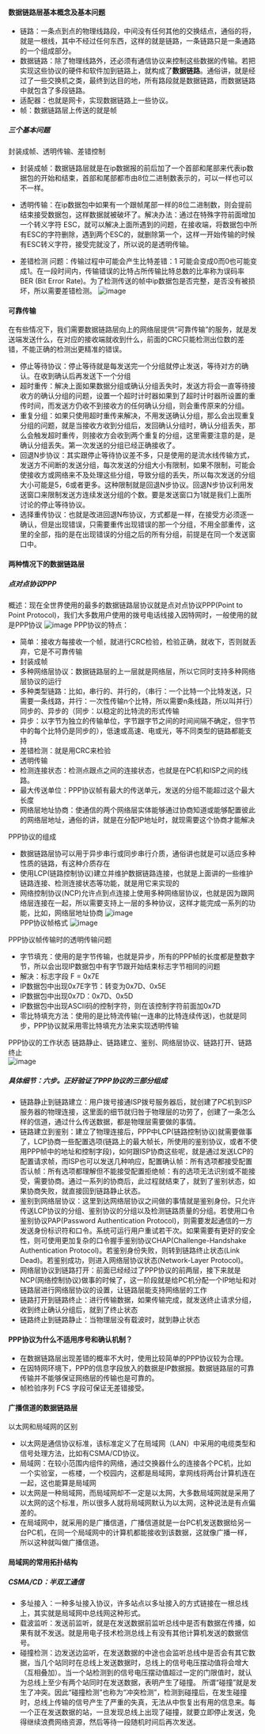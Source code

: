#### 数据链路层基本概念及基本问题

* 链路：一条点到点的物理线路段，中间没有任何其他的交换结点，通俗的将，就是一根线，其中不经过任何东西，这样的就是链路，一条链路只是一条通路的一个组成部分。
* 数据链路：除了物理线路外，还必须有通信协议来控制这些数据的传输。若把实现这些协议的硬件和软件加到链路上，就构成了**数据链路**。通俗讲，就是经过了一些交换机之类，最终到达目的地，所有路段就是数据链路，而数据链路中就包含了多段链路。
* 适配器：也就是网卡，实现数据链路上一些协议。
* 帧：数据链路层上传送的就是帧

##### 三个基本问题　　　　

封装成帧、透明传输、差错控制
* 封装成帧：数据链路层就是在ip数据报的前后加了一个首部和尾部来代表ip数据包的开始和结束，首部和尾部都市由8位二进制数表示的，可以一样也可以不一样。

* 透明传输：在ip数据包中如果有一个跟帧尾部一样的8位二进制数，则会提前结束接受数据包，这样数据就被破坏了。解决办法：通过在特殊字符前面增加一个转义字符 ESC，就可以解决上面所遇到的问题，在接收端，将数据包中所有ESC的字符删除，遇到两个ESC的，就删除第一个，这样一开始传输的时候有ESC转义字符，接受完就没了，所以说的是透明传输。

* 差错检测
问题：传输过程中可能会产生比特差错：1 可能会变成0而0也可能变成1。在一段时间内，传输错误的比特占所传输比特总数的比率称为误码率 BER (Bit Error Rate)。为了检测传送的帧中ip数据包是否完整，是否没有被损坏，所以需要差错检测。
![image](https://github.com/caihaihong/caihaihong.github.io/blob/master/imgs/internet/44.png?raw=true) 

#### 可靠传输
在有些情况下，我们需要数据链路层向上的网络层提供“可靠传输”的服务，就是发送端发送什么，在对应的接收端就收到什么，前面的CRC只能检测出位数的差错，不能正确的检测出更精准的错误。
* 停止等待协议：停止等待就是每发送完一个分组就停止发送，等待对方的确认。在收到确认后再发送下一个分组
* 超时重传：解决上面如果数据分组或确认分组丢失时，发送方将会一直等待接收方的确认分组的问题，设置一个超时计时器如果到了超时计时器所设置的重传时间，而发送方仍收不到接收方的任何确认分组，则会重传原来的分组。
* 重复分组：如果只使用超时重传来解决，不用发送确认分组，那么会出现重复分组的问题，就是当接收方收到分组后，发回确认分组时，确认分组丢失，那么会触发超时重传，则接收方会收到两个重复的分组，这里需要注意的是，是确认分组丢失。第一次发送的分组已经正确接收了。
* 回退N步协议：其实跟停止等待协议差不多，只是使用的是流水线传输方式，发送方不间断的发送分组，每次发送的分组大小有限制，如果不限制，可能会使接收方或网络来不及处理这些分组，导致分组的丢失，所以每次发送的分组大小可能是5，6或者更多。这种限制就是回退N步协议。回退N步协议利用发送窗口来限制发送方连续发送分组的个数。要是发送窗口为1就是我们上面所讨论的停止等待协议。
* 选择重传协议：也就是改进回退N布协议，方式都是一样，在接受方必须逐一确认，但是出现错误，只需要重传出现错误的那一个分组，不用全部重传，这里的全部，指的是在出现错误的分组之后的所有分组，前提是在同一个发送窗口中。

#### 两种情况下的数据链路层
##### 点对点协议PPP
概述：现在全世界使用的最多的数据链路层协议就是点对点协议PPP(Point to Point Protocol)，我们大多数用户使用的拨号电话线接入因特网时，一般使用的就是PPP协议
![image](https://github.com/caihaihong/caihaihong.github.io/blob/master/imgs/internet/44.png?raw=true) 
PPP协议的特点：
* 简单：接收方每接收一个帧，就进行CRC检验，检验正确，就收下，否则就丢弃，它是不可靠传输
* 封装成帧
* 多种网络层协议：数据链路层的上一层就是网络层，所以它同时支持多种网络层协议的运行
* 多种类型链路：比如，串行的、并行的，（串行：一个比特一个比特发送，只需要一条线路，并行：一次性传输n个比特，所以需要n条线路，所以叫并行）同步的、异步的（同步：以稳定的比特流的形式传输 
* 异步：以字节为独立的传输单位，字节跟字节之间的时间间隔不确定，但字节中的每个比特仍是同步的），低速或高速、电或光，等不同类型的链路都能支持
* 差错检测：就是用CRC来检验
* 透明传输
* 检测连接状态：检测点跟点之间的连接状态，也就是在PC机和ISP之间的线路。
* 最大传送单位：PPP协议帧有最大的传送单元，发送的分组不能超过这个最大长度
* 网络层地址协商：使通信的两个网络层实体能够通过协商知道或能够配置彼此的网络层地址，通俗的讲，就是在分配IP地址时，就现需要这个协商才能解决

PPP协议的组成
* 数据链路层协可以用于异步串行或同步串行介质，通俗讲也就是可以适应多种性质的链路，有这种介质存在
* 使用LCP(链路控制协议)建立并维护数据链路连接，也就是上面讲的一些维护链路连接、检测连接状态等功能，就是用它来实现的
* 网络控制协议(NCP)允许点到点连接上使用多种网络层协议，也就是因为跟网络层连接在一起，所以需要支持上一层的多种协议，这样才能完成一系列的功能，比如，网络层地址协商
![image](https://github.com/caihaihong/caihaihong.github.io/blob/master/imgs/internet/45.png?raw=true)  
PPP协议帧格式
![image](https://github.com/caihaihong/caihaihong.github.io/blob/master/imgs/internet/46.png?raw=true)  

PPP协议帧传输时的透明传输问题
* 字节填充：使用的是字节传输，也就是异步，所有的PPP帧的长度都是整数字节，所以会出现IP数据包中有字节跟开始结束标志字节相同的问题
* 解决：标志字段 F = 0x7E
* IP数据包中出现0x7E字节：转变为0x7D、0x5E
* IP数据包中出现0x7D：0x7D、0x5D
* IP数据包中出现ASCII码的控制字符，则在该控制字符前面加0x7D
* 零比特填充方法：使用的是比特流传输(一连串的比特连续传送)，也就是同步，PPP协议就采用零比特填充方法来实现透明传输

PPP协议的工作状态
链路静止、链路建立、鉴别、网络层协议、链路打开、链路终止  
![image](https://github.com/caihaihong/caihaihong.github.io/blob/master/imgs/internet/47.png?raw=true)  
##### 具体细节：六步。正好验证了PPP协议的三部分组成
* 链路静止到链路建立：用户拨号接通ISP拨号服务器后，就创建了PC机到ISP服务器的物理连接，这里面的细节就归咎于物理层的功劳了，创建了一条怎么样的信道，通过什么传送数据，都是物理层需要做的事情。
* 链路建立到鉴别：建立了物理连接后，PPP中LCP(链路控制协议)就需要做事了，LCP协商一些配置选项(链路上的最大帧长，所使用的鉴别协议，或者不使用PPP帧中的地址和控制字段)，如何跟ISP协商这些呢，就是通过发送LCP的配置请求帧，而ISP也可以发送几种响应，配置确认帧：所有选项都接受配置否认帧：所有选项都理解但不能接受配置拒绝帧：有的选项无法识别或不能接受，需要协商。通过一系列的协商后，此过程就结束了，就到了鉴别状态，如果协商失败，就直接回到链路静止状态。
* 鉴别到网络层协议：这里到达网络层协议之间做的事情就是鉴别身份。只允许传送LCP协议的分组、鉴别协议的分组以及检测链路质量的分组。若使用口令鉴别协议PAP(Password Authentication Protocol)，则需要发起通信的一方发送身份标识符和口令。系统可运行用户重试若干次。如果需要有更好的安全性，则可使用更加复杂的口令握手鉴别协议CHAP(Challenge-Handshake Authentication Protocol)。若鉴别身份失败，则转到链路终止状态(Link Dead)。若鉴别成功，则进入网络层协议状态(Network-Layer Protocol)。
* 网络层协议到链路打开：前面已经经过了PPP协议的前两层，接下来就是NCP(网络控制协议)做事的时候了，这一阶段就是给PC机分配一个IP地址和对链路层进行网络层协议的设置，让链路层能支持网络层的工作
* 链路打开到链路终止：进行传输数据，如果传输完成，就发送终止请求分组，收到终止确认分组后，就到了终止状态
* 链路终止到链路静止：当物理层没有载波时，就到静止状态

#### PPP协议为什么不适用序号和确认机制？
* 在数据链路层出现差错的概率不大时，使用比较简单的PPP协议较为合理。
* 在因特网环境下，PPP的信息字段放入的数据是IP数据报。数据链路层的可靠传输并不能够保证网络层的传输也是可靠的。
* 帧检验序列 FCS 字段可保证无差错接受。

#### 广播信道的数据链路层

以太网和局域网的区别
* 以太网是通信协议标准，该标准定义了在局域网（LAN）中采用的电缆类型和信号处理方法，比如有CSMA/CD协议。
* 局域网：在较小范围内组件的网络，通过交换器什么的连接各个PC机，比如一个实验室，一栋楼，一个校园内，这都是局域网，拿网线将两台计算机连在一起，这也能算是局域网
* 以太网是一种局域网，而局域网却不一定是以太网，大多数局域网就是采用了以太网的这个标准，所以很多人就将局域网默认为以太网，这种说法是有点偏差的。
* 在局域网中，就采用的是广播信道，广播信道就是一台PC机发送数据给另一台PC机，在同一个局域网中的计算机都能接收到该数据，这就像广播一样，所以这种就叫做广播信道。

#### 局域网的常用拓扑结构

 ##### CSMA/CD：半双工通信
 * 多址接入：一种多址接入协议，许多站点以多址接入的方式链接在一根总线上，其实就是局域网中总线网这种形式。
 * 载波监听：发送前监听，就是在发送数据前监听总线中是否有数据在传播，如果有就不发送。就是用电子技术检测总线上有没有其他计算机发送的数据信号。
 * 碰撞检测：边发送边监听，在发送数据的中途也会监听总线中是否会有其它数据，当几个站同时在总线上发送数据时，总线上的信号电压摆动值将会增大（互相叠加）。当一个站检测到的信号电压摆动值超过一定的门限值时，就认为总线上至少有两个站同时在发送数据，表明产生了碰撞。 所谓“碰撞”就是发生了冲突。因此“碰撞检测”也称为“冲突检测”，检测到碰撞后，在发生碰撞时，总线上传输的信号产生了严重的失真，无法从中恢复出有用的信息来。每一个正在发送数据的站，一旦发现总线上出现了碰撞，就要立即停止发送，免得继续浪费网络资源，然后等待一段随机时间后再次发送。
 


 